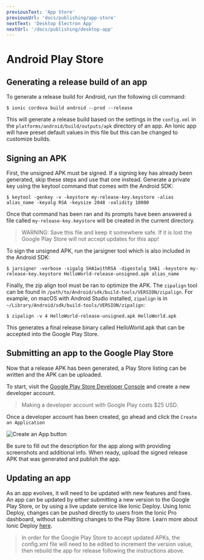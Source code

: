 ```yaml
---
previousText: 'App Store'
previousUrl: 'docs/publishing/app-store'
nextText: 'Desktop Electron App'
nextUrl: '/docs/publishing/desktop-app'
---
```


# Android Play Store


## Generating a release build of an app

To generate a release build for Android, run the following cli command:

```shell
$ ionic cordova build android --prod --release
```

This will generate a release build based on the settings in the `config.xml` in the `platforms/android/build/outputs/apk` directory of an app.
An Ionic app will have preset default values in this file but this can be changed to customize builds.

## Signing an APK

First, the unsigned APK must be signed. If a signing key has already been generated, skip these steps and use that one instead.
Generate a private key using the keytool command that comes with the Android SDK:

```shell
$ keytool -genkey -v -keystore my-release-key.keystore -alias alias_name -keyalg RSA -keysize 2048 -validity 10000
```

Once that command has been ran and its prompts have been answered a file called `my-release-key.keystore` will be created in the current directory.

> WARNING: Save this file and keep it somewhere safe. If it is lost the Google Play Store will not accept updates for this app!

To sign the unsigned APK, run the jarsigner tool which is also included in the Android SDK:

```shell
$ jarsigner -verbose -sigalg SHA1withRSA -digestalg SHA1 -keystore my-release-key.keystore HelloWorld-release-unsigned.apk alias_name
```

Finally, the zip align tool must be ran to optimize the APK.
The `zipalign` tool can be found in `/path/to/Android/sdk/build-tools/VERSION/zipalign`.
For example, on macOS with Android Studio installed, `zipalign` is in `~/Library/Android/sdk/build-tools/VERSION/zipalign`:

```shell
$ zipalign -v 4 HelloWorld-release-unsigned.apk HelloWorld.apk
```

This generates a final release binary called HelloWorld.apk that can be accepted into the Google Play Store.

## Submitting an app to the Google Play Store

Now that a release APK has been generated, a Play Store listing can be written and the APK can be uploaded.

To start, visit the [Google Play Store Developer Console](https://play.google.com/apps/publish) and create a new developer account.

> Making a developer account with Google Play costs $25 USD.

Once a developer account has been created, go ahead and click the `Create an Application`

![Create an App button](/docs/assets/img/publishing/newAppGPlay.png)

Be sure to fill out the description for the app along with providing screenshots and additional info.
When ready, upload the signed release APK that was generated and publish the app.


## Updating an app

As an app evolves, it will need to be updated with new features and fixes. An app can be updated by either submitting a new version to the Google Play Store, or by using a live update service like Ionic Deploy. Using Ionic Deploy, changes can be pushed directly to users from the Ionic Pro dashboard, without submitting changes to the Play Store. Learn more about Ionic Deploy <a href="https://ionicframework.com/pro/deploy" target="_blank">here</a>.

> In order for the Google Play Store to accept updated APKs, the config.xml file will need to be edited to increment the version value, then rebuild the app for release following the instructions above.
